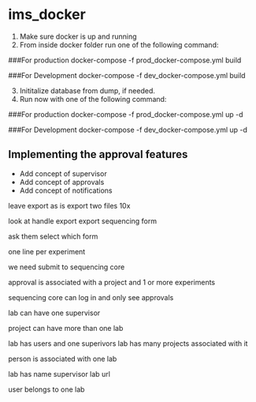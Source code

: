 # ims_docker

1. Make sure docker is up and running
2. From inside docker folder run one of the following command:

###For production
docker-compose -f prod_docker-compose.yml build

###For Development
docker-compose -f dev_docker-compose.yml build

3. Inititalize database from dump, if needed.
4. Run now with one of the following command:

###For production
docker-compose -f prod_docker-compose.yml up -d

###For Development
docker-compose -f dev_docker-compose.yml up -d

## Implementing the approval features

- Add concept of supervisor
- Add concept of approvals
- Add concept of notifications

leave export as is
export two files 10x

look at handle export
export sequencing form

ask them select which form

one line per experiment

we need submit to sequencing core

approval is associated with a project and 1 or more experiments

sequencing core can log in and only see approvals

lab can have one supervisor

project can have more than one lab

lab has users and one superivors
lab has many projects associated with it

person is associated with one lab

lab has name
supervisor
lab url

user belongs to one lab

